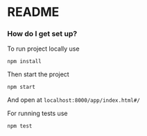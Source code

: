 # README #

### How do I get set up? ###

To run project locally use
```
npm install
```
Then start the project 
```
npm start
```
And open at ```localhost:8000/app/index.html#/```

For running tests use 
```
npm test
```